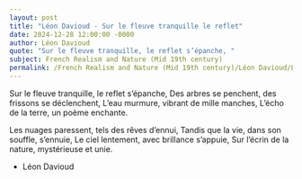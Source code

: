 ```yaml
---
layout: post
title: "Léon Davioud - Sur le fleuve tranquille le reflet"
date: 2024-12-28 12:00:00 -0000
author: Léon Davioud
quote: "Sur le fleuve tranquille, le reflet s’épanche, "
subject: French Realism and Nature (Mid 19th century)
permalink: /French Realism and Nature (Mid 19th century)/Léon Davioud/Léon Davioud - Sur le fleuve tranquille le reflet
---
```


Sur le fleuve tranquille, le reflet s’épanche, 
Des arbres se penchent, des frissons se déclenchent, 
L’eau murmure, vibrant de mille manches, 
L’écho de la terre, un poème enchante.

Les nuages paressent, tels des rêves d’ennui, 
Tandis que la vie, dans son souffle, s’ennuie, 
Le ciel lentement, avec brillance s’appuie, 
Sur l’écrin de la nature, mystérieuse et unie.


- Léon Davioud
